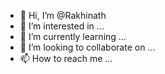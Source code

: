 - 👋 Hi, I’m @Rakhinath
- 👀 I’m interested in ...
- 🌱 I’m currently learning ...
- 💞️ I’m looking to collaborate on ...
- 📫 How to reach me ...

<!---
Rakhinath/Rakhinath is a ✨ special ✨ repository because its `README.md` (this file) appears on your GitHub profile.
You can click the Preview link to take a look at your changes.
--->
